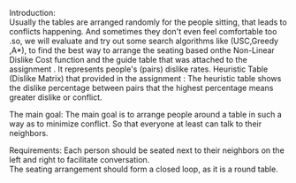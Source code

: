 Introduction:<br>
Usually the tables are arranged randomly for the people sitting, that leads to  conflicts happening. And sometimes they don't even feel comfortable too .so, we will evaluate and try out some search algorithms like (USC,Greedy ,A*), to  find the best way to arrange the seating based onthe Non-Linear Dislike Cost function and  the  guide table that was attached to the assignment . It represents people's (pairs) dislike rates.
Heuristic Table (Dislike Matrix) that provided in the assignment : The heuristic table shows the dislike percentage between pairs that the highest percentage means greater dislike or conflict. 

The main goal:
The main goal is to arrange people around a table in such a way as to minimize conflict. So that everyone at least can talk to their neighbors.

Requirements: 
 Each person should be seated next to their neighbors on the left and right to facilitate conversation.  
The seating arrangement should form a closed loop, as it is a round table. 
